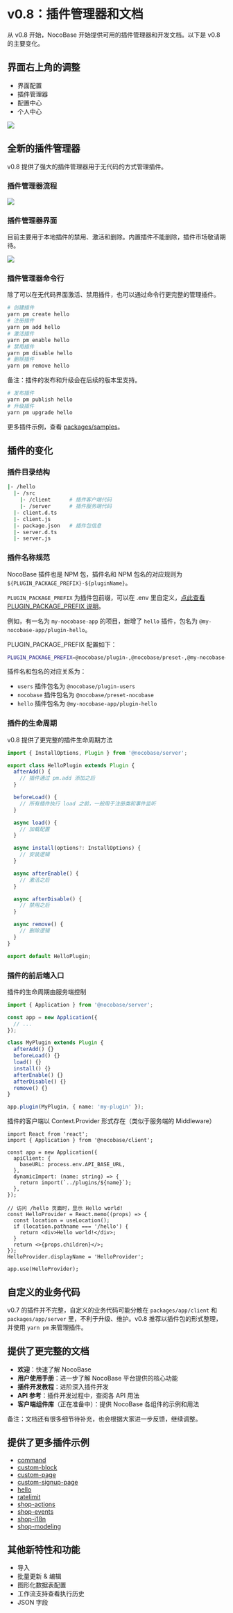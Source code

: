 # v0.8：插件管理器和文档

从 v0.8 开始，NocoBase 开始提供可用的插件管理器和开发文档。以下是 v0.8 的主要变化。

## 界面右上角的调整

- 界面配置
- 插件管理器
- 配置中心
- 个人中心

<img src="./v08-changelog/topright.jpg" style="max-width: 500px;" />

## 全新的插件管理器

v0.8 提供了强大的插件管理器用于无代码的方式管理插件。

### 插件管理器流程

<img src="./v08-changelog/pm-flow.svg" style="max-width: 580px;"/>

### 插件管理器界面

目前主要用于本地插件的禁用、激活和删除。内置插件不能删除，插件市场敬请期待。

<img src="./v08-changelog/pm-ui.jpg" />

### 插件管理器命令行

除了可以在无代码界面激活、禁用插件，也可以通过命令行更完整的管理插件。

```bash
# 创建插件
yarn pm create hello
# 注册插件
yarn pm add hello
# 激活插件
yarn pm enable hello
# 禁用插件
yarn pm disable hello
# 删除插件
yarn pm remove hello
```

备注：插件的发布和升级会在后续的版本里支持。

```bash
# 发布插件
yarn pm publish hello
# 升级插件
yarn pm upgrade hello
```

更多插件示例，查看 [packages/samples](https://github.com/nocobase/nocobase/tree/main/packages/samples)。

## 插件的变化

### 插件目录结构

```bash
|- /hello
  |- /src
    |- /client      # 插件客户端代码
    |- /server      # 插件服务端代码
  |- client.d.ts
  |- client.js
  |- package.json   # 插件包信息
  |- server.d.ts
  |- server.js
```

### 插件名称规范

NocoBase 插件也是 NPM 包，插件名和 NPM 包名的对应规则为 `${PLUGIN_PACKAGE_PREFIX}-${pluginName}`。

`PLUGIN_PACKAGE_PREFIX` 为插件包前缀，可以在 .env 里自定义，[点此查看 PLUGIN_PACKAGE_PREFIX 说明](../getting-started/env.md#plugin_package_prefix)。

例如，有一名为 `my-nocobase-app` 的项目，新增了 `hello` 插件，包名为 `@my-nocobase-app/plugin-hello`。

PLUGIN_PACKAGE_PREFIX 配置如下：

```bash
PLUGIN_PACKAGE_PREFIX=@nocobase/plugin-,@nocobase/preset-,@my-nocobase-app/plugin-
```

插件名和包名的对应关系为：

- `users` 插件包名为 `@nocobase/plugin-users`
- `nocobase` 插件包名为 `@nocobase/preset-nocobase`
- `hello` 插件包名为 `@my-nocobase-app/plugin-hello`

### 插件的生命周期

v0.8 提供了更完整的插件生命周期方法

```ts
import { InstallOptions, Plugin } from '@nocobase/server';

export class HelloPlugin extends Plugin {
  afterAdd() {
    // 插件通过 pm.add 添加之后
  }

  beforeLoad() {
    // 所有插件执行 load 之前，一般用于注册类和事件监听
  }

  async load() {
    // 加载配置
  }

  async install(options?: InstallOptions) {
    // 安装逻辑
  }

  async afterEnable() {
    // 激活之后
  }

  async afterDisable() {
    // 禁用之后
  }

  async remove() {
    // 删除逻辑
  }
}

export default HelloPlugin;
```

### 插件的前后端入口

插件的生命周期由服务端控制

```ts
import { Application } from '@nocobase/server';

const app = new Application({
  // ...
});

class MyPlugin extends Plugin {
  afterAdd() {}
  beforeLoad() {}
  load() {}
  install() {}
  afterEnable() {}
  afterDisable() {}
  remove() {}
}

app.plugin(MyPlugin, { name: 'my-plugin' });
```

插件的客户端以 Context.Provider 形式存在（类似于服务端的 Middleware）

```tsx | pure
import React from 'react';
import { Application } from '@nocobase/client';

const app = new Application({
  apiClient: {
    baseURL: process.env.API_BASE_URL,
  },
  dynamicImport: (name: string) => {
    return import(`../plugins/${name}`);
  },
});

// 访问 /hello 页面时，显示 Hello world!
const HelloProvider = React.memo((props) => {
  const location = useLocation();
  if (location.pathname === '/hello') {
    return <div>Hello world!</div>;
  }
  return <>{props.children}</>;
});
HelloProvider.displayName = 'HelloProvider';

app.use(HelloProvider);
```

## 自定义的业务代码

v0.7 的插件并不完整，自定义的业务代码可能分散在 `packages/app/client` 和 `packages/app/server` 里，不利于升级、维护。v0.8 推荐以插件包的形式整理，并使用 `yarn pm` 来管理插件。

## 提供了更完整的文档

- **欢迎**：快速了解 NocoBase
- **用户使用手册**：进一步了解 NocoBase 平台提供的核心功能
- **插件开发教程**：进阶深入插件开发
- **API 参考**：插件开发过程中，查阅各 API 用法
- **客户端组件库**（正在准备中）：提供 NocoBase 各组件的示例和用法

备注：文档还有很多细节待补充，也会根据大家进一步反馈，继续调整。

## 提供了更多插件示例

- [command](https://github.com/nocobase/nocobase/tree/develop/packages/samples/command 'command')
- [custom-block](https://github.com/nocobase/nocobase/tree/develop/packages/samples/custom-block 'custom-block')
- [custom-page](https://github.com/nocobase/nocobase/tree/develop/packages/samples/custom-page 'custom-page')
- [custom-signup-page](https://github.com/nocobase/nocobase/tree/develop/packages/samples/custom-signup-page 'custom-signup-page')
- [hello](https://github.com/nocobase/nocobase/tree/develop/packages/samples/hello 'hello')
- [ratelimit](https://github.com/nocobase/nocobase/tree/develop/packages/samples/ratelimit 'ratelimit')
- [shop-actions](https://github.com/nocobase/nocobase/tree/develop/packages/samples/shop-actions 'shop-actions')
- [shop-events](https://github.com/nocobase/nocobase/tree/develop/packages/samples/shop-events 'shop-events')
- [shop-i18n](https://github.com/nocobase/nocobase/tree/develop/packages/samples/shop-i18n 'shop-i18n')
- [shop-modeling](https://github.com/nocobase/nocobase/tree/develop/packages/samples/shop-modeling 'shop-modeling')

## 其他新特性和功能

- 导入
- 批量更新 & 编辑
- 图形化数据表配置
- 工作流支持查看执行历史
- JSON 字段
